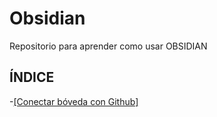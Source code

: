 # Obsidian
Repositorio para aprender como usar OBSIDIAN

## ÍNDICE

-[[Conectar bóveda con Github]](https://github.com/Tony-Sec/OBSIDIAN/blob/main/Conectar%20b%C3%B3veda%20con%20Github.md)
